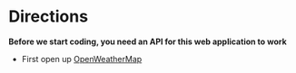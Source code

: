 # Directions

**Before we start coding, you need an API for this web application to work**

* First open up [OpenWeatherMap](https://openweathermap.org/)
